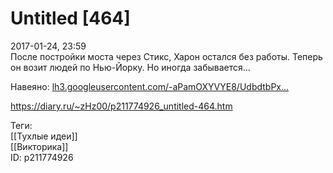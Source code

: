 Untitled [464]
===============

   
 2017-01-24, 23:59   
  После постройки моста через Стикс, Харон остался без работы. Теперь он возит людей по Нью-Йорку. Но иногда забывается...   
   
 Навеяно:  [lh3.googleusercontent.com/-aPamOXYVYE8/UdbdtbPx...](https://lh3.googleusercontent.com/-aPamOXYVYE8/UdbdtbPx0eI/AAAAAAAC2ng/K-eNB1GPcmgEVn9Dv9hRaH0HnCInCKDsgCHM/s1600/Taro%25252520070.jpg)    
    
 <https://diary.ru/~zHz00/p211774926_untitled-464.htm>   
   
 Теги:   
 [[Тухлые идеи]]   
 [[Викторика]]   
 ID: p211774926